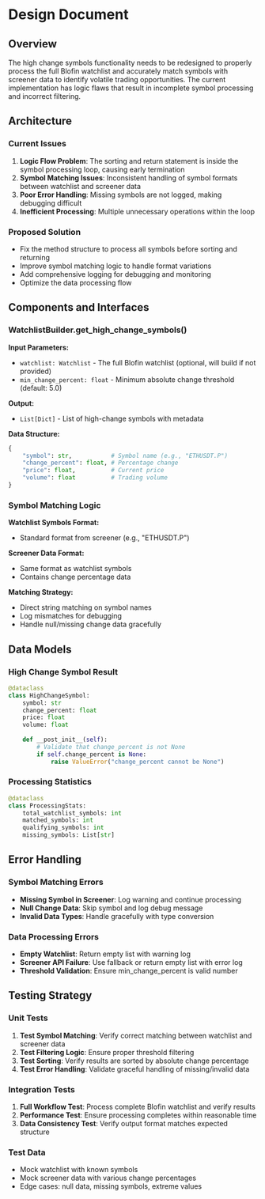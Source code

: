 # Design Document

## Overview

The high change symbols functionality needs to be redesigned to properly process the full Blofin watchlist and accurately match symbols with screener data to identify volatile trading opportunities. The current implementation has logic flaws that result in incomplete symbol processing and incorrect filtering.

## Architecture

### Current Issues
1. **Logic Flow Problem**: The sorting and return statement is inside the symbol processing loop, causing early termination
2. **Symbol Matching Issues**: Inconsistent handling of symbol formats between watchlist and screener data
3. **Poor Error Handling**: Missing symbols are not logged, making debugging difficult
4. **Inefficient Processing**: Multiple unnecessary operations within the loop

### Proposed Solution
- Fix the method structure to process all symbols before sorting and returning
- Improve symbol matching logic to handle format variations
- Add comprehensive logging for debugging and monitoring
- Optimize the data processing flow

## Components and Interfaces

### WatchlistBuilder.get_high_change_symbols()

**Input Parameters:**
- `watchlist: Watchlist` - The full Blofin watchlist (optional, will build if not provided)
- `min_change_percent: float` - Minimum absolute change threshold (default: 5.0)

**Output:**
- `List[Dict]` - List of high-change symbols with metadata

**Data Structure:**
```python
{
    "symbol": str,           # Symbol name (e.g., "ETHUSDT.P")
    "change_percent": float, # Percentage change
    "price": float,          # Current price
    "volume": float          # Trading volume
}
```

### Symbol Matching Logic

**Watchlist Symbols Format:** 
- Standard format from screener (e.g., "ETHUSDT.P")

**Screener Data Format:**
- Same format as watchlist symbols
- Contains change percentage data

**Matching Strategy:**
- Direct string matching on symbol names
- Log mismatches for debugging
- Handle null/missing change data gracefully

## Data Models

### High Change Symbol Result
```python
@dataclass
class HighChangeSymbol:
    symbol: str
    change_percent: float
    price: float
    volume: float
    
    def __post_init__(self):
        # Validate that change_percent is not None
        if self.change_percent is None:
            raise ValueError("change_percent cannot be None")
```

### Processing Statistics
```python
@dataclass
class ProcessingStats:
    total_watchlist_symbols: int
    matched_symbols: int
    qualifying_symbols: int
    missing_symbols: List[str]
```

## Error Handling

### Symbol Matching Errors
- **Missing Symbol in Screener**: Log warning and continue processing
- **Null Change Data**: Skip symbol and log debug message
- **Invalid Data Types**: Handle gracefully with type conversion

### Data Processing Errors
- **Empty Watchlist**: Return empty list with warning log
- **Screener API Failure**: Use fallback or return empty list with error log
- **Threshold Validation**: Ensure min_change_percent is valid number

## Testing Strategy

### Unit Tests
1. **Test Symbol Matching**: Verify correct matching between watchlist and screener data
2. **Test Filtering Logic**: Ensure proper threshold filtering
3. **Test Sorting**: Verify results are sorted by absolute change percentage
4. **Test Error Handling**: Validate graceful handling of missing/invalid data

### Integration Tests
1. **Full Workflow Test**: Process complete Blofin watchlist and verify results
2. **Performance Test**: Ensure processing completes within reasonable time
3. **Data Consistency Test**: Verify output format matches expected structure

### Test Data
- Mock watchlist with known symbols
- Mock screener data with various change percentages
- Edge cases: null data, missing symbols, extreme values